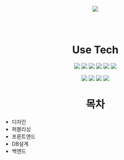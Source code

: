 <p align="center">
  <img src="https://capsule-render.vercel.app/api?type=Waving&color=auto&height=300&section=header&text=No%20Wait&fontSize=90" />
</p>
</br>
</br>

<h1 align="center">
  Use Tech
</h1>

<p align="center">
  <img src="https://img.shields.io/badge/Vue.js-4FC08D?style=flat-square&logo=Vue.js&logoColor=white"/>
  <img src="https://img.shields.io/badge/Vuetify.js 2.5.8-1867C0?style=flat-square&logo=Vuetify&logoColor=white"/>
  <img src="https://img.shields.io/badge/Node.js 14.17-339933?style=flat-square&logo=Node.js&logoColor=white"/>
  <img src="https://img.shields.io/badge/HTML5-E34F26?style=flat-square&logo=HTML5&logoColor=white"/>
  <img src="https://img.shields.io/badge/CSS3-1572B6?style=flat-square&logo=CSS3&logoColor=white"/>
  <img src="https://img.shields.io/badge/IntelliJ%20IDEA-000000?style=flat-square&logo=IntelliJ%20IDEA&logoColor=white"/>
</p>
<p align="center">
  <img src="https://img.shields.io/badge/MySQL 8.0-4479A1?style=flat-square&logo=MySQL&logoColor=white"/>
  <img src="https://img.shields.io/badge/Postman-FF6C37?style=flat-square&logo=Postman&logoColor=white"/>
  <img src="https://img.shields.io/badge/npm-CB3837?style=flat-square&logo=npm&logoColor=white"/>
  <img src="https://img.shields.io/badge/Express.js-000000?style=flat-square&logo=Express&logoColor=white"/>
</p>

<h1 align="center">
  목차
</h1>
<!-- <ul>
  <li>디자인</li>
  <li>DB설계</li>
  <li>백엔드</li>
  <li>프론트엔드</li>
  <li>퍼블리싱</li>
</ul> -->

- 디자인
- 퍼블리싱
- 프론트엔드
- DB설계
- 백엔드
